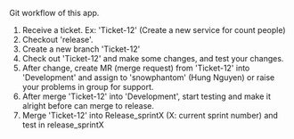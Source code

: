 Git workflow of this app.

1. Receive a ticket. Ex: 'Ticket-12' (Create a new service for count people)
2. Checkout 'release'.
3. Create a new branch 'Ticket-12'
4. Check out 'Ticket-12' and make some changes, and test your changes.
5. After change, create MR (merge request) from 'Ticket-12' into 'Development'
and assign to 'snowphantom' (Hung Nguyen) or raise your problems in group
for support.
6. After merge 'Ticket-12' into 'Development', start testing and make it alright
before can merge to release.
7. Merge 'Ticket-12' into Release_sprintX (X: current sprint number) and test
in release_sprintX


